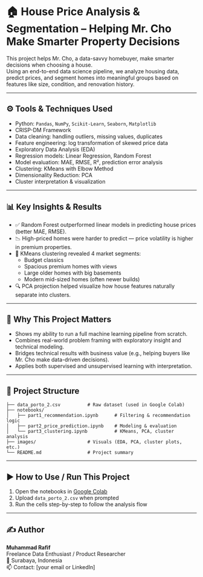 
# 🏠 House Price Analysis & Segmentation – Helping Mr. Cho Make Smarter Property Decisions

This project helps Mr. Cho, a data-savvy homebuyer, make smarter decisions when choosing a house.  
Using an end-to-end data science pipeline, we analyze housing data, predict prices, and segment homes into meaningful groups based on features like size, condition, and renovation history.

---

## ⚙️ Tools & Techniques Used

- Python: `Pandas`, `NumPy`, `Scikit-Learn`, `Seaborn`, `Matplotlib`
- CRISP-DM Framework
- Data cleaning: handling outliers, missing values, duplicates
- Feature engineering: log transformation of skewed price data
- Exploratory Data Analysis (EDA)
- Regression models: Linear Regression, Random Forest
- Model evaluation: MAE, RMSE, R², prediction error analysis
- Clustering: KMeans with Elbow Method
- Dimensionality Reduction: PCA
- Cluster interpretation & visualization

---

## 📊 Key Insights & Results

- ✅ Random Forest outperformed linear models in predicting house prices (better MAE, RMSE).
- 📉 High-priced homes were harder to predict — price volatility is higher in premium properties.
- 🧩 KMeans clustering revealed 4 market segments:
  - Budget classics
  - Spacious premium homes with views
  - Large older homes with big basements
  - Modern mid-sized homes (often newer builds)
- 🔍 PCA projection helped visualize how house features naturally separate into clusters.

---

## 🚀 Why This Project Matters

- Shows my ability to run a full machine learning pipeline from scratch.
- Combines real-world problem framing with exploratory insight and technical modeling.
- Bridges technical results with business value (e.g., helping buyers like Mr. Cho make data-driven decisions).
- Applies both supervised and unsupervised learning with interpretation.

---

## 📂 Project Structure

```
├── data_porto_2.csv          # Raw dataset (used in Google Colab)
├── notebooks/
│   ├── part1_recommendation.ipynb      # Filtering & recommendation logic
│   ├── part2_price_prediction.ipynb    # Modeling & evaluation
│   └── part3_clustering.ipynb          # KMeans, PCA, cluster analysis
├── images/                   # Visuals (EDA, PCA, cluster plots, etc.)
└── README.md                 # Project summary
```

---

## ▶️ How to Use / Run This Project

1. Open the notebooks in [Google Colab](https://colab.research.google.com/)
2. Upload `data_porto_2.csv` when prompted
3. Run the cells step-by-step to follow the analysis flow

---

## ✍️ Author

**Muhammad Rafif**  
Freelance Data Enthusiast / Product Researcher  
📍 Surabaya, Indonesia  
📫 Contact: [your email or LinkedIn]

